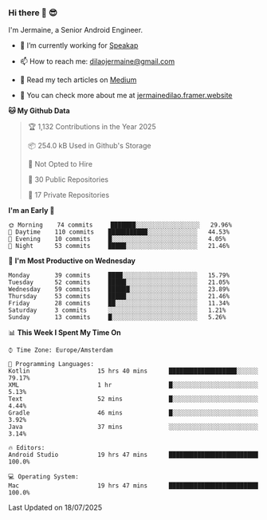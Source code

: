### Hi there 👋 😎
I'm Jermaine, a Senior Android Engineer.

- 🔭 I’m currently working for [Speakap](https://www.speakap.com/)

- 📫 How to reach me: dilaojermaine@gmail.com

- 📖 Read my tech articles on [Medium](https://jermainedilao.medium.com/)

- 👀 You can check more about me at [jermainedilao.framer.website](https://jermainedilao.framer.website)

<!--
**jermainedilao/jermainedilao** is a ✨ _special_ ✨ repository because its `README.md` (this file) appears on your GitHub profile.

Here are some ideas to get you started:

- 🔭 I’m currently working on ...
- 🌱 I’m currently learning ...
- 👯 I’m looking to collaborate on ...
- 🤔 I’m looking for help with ...
- 💬 Ask me about ...
- 📫 How to reach me: ...
- 😄 Pronouns: ...
- ⚡ Fun fact: ...
-->

<!--START_SECTION:waka-->
**🐱 My Github Data** 

> 🏆 1,132 Contributions in the Year 2025
 > 
> 📦 254.0 kB Used in Github's Storage 
 > 
> 🚫 Not Opted to Hire
 > 
> 📜 30 Public Repositories 
 > 
> 🔑 17 Private Repositories  
 > 
**I'm an Early 🐤** 

```text
🌞 Morning    74 commits     ███████░░░░░░░░░░░░░░░░░░   29.96% 
🌆 Daytime    110 commits    ███████████░░░░░░░░░░░░░░   44.53% 
🌃 Evening    10 commits     █░░░░░░░░░░░░░░░░░░░░░░░░   4.05% 
🌙 Night      53 commits     █████░░░░░░░░░░░░░░░░░░░░   21.46%

```
📅 **I'm Most Productive on Wednesday** 

```text
Monday       39 commits     ████░░░░░░░░░░░░░░░░░░░░░   15.79% 
Tuesday      52 commits     █████░░░░░░░░░░░░░░░░░░░░   21.05% 
Wednesday    59 commits     ██████░░░░░░░░░░░░░░░░░░░   23.89% 
Thursday     53 commits     █████░░░░░░░░░░░░░░░░░░░░   21.46% 
Friday       28 commits     ██░░░░░░░░░░░░░░░░░░░░░░░   11.34% 
Saturday     3 commits      ░░░░░░░░░░░░░░░░░░░░░░░░░   1.21% 
Sunday       13 commits     █░░░░░░░░░░░░░░░░░░░░░░░░   5.26%

```


📊 **This Week I Spent My Time On** 

```text
⌚︎ Time Zone: Europe/Amsterdam

💬 Programming Languages: 
Kotlin                   15 hrs 40 mins      ███████████████████░░░░░░   79.17% 
XML                      1 hr                █░░░░░░░░░░░░░░░░░░░░░░░░   5.13% 
Text                     52 mins             █░░░░░░░░░░░░░░░░░░░░░░░░   4.44% 
Gradle                   46 mins             █░░░░░░░░░░░░░░░░░░░░░░░░   3.92% 
Java                     37 mins             ░░░░░░░░░░░░░░░░░░░░░░░░░   3.14%

🔥 Editors: 
Android Studio           19 hrs 47 mins      █████████████████████████   100.0%

💻 Operating System: 
Mac                      19 hrs 47 mins      █████████████████████████   100.0%

```


 Last Updated on 18/07/2025
<!--END_SECTION:waka-->
